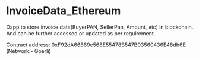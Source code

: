 # InvoiceData_Ethereum
Dapp to store invoice data(BuyerPAN, SellerPan, Amount, etc) in blockchain. And can be further accessed or updated as per requirement. 

 Contract address: 0xF92dA66869e568E55478B547B03560436E48db6E (Network:- Goerli)
